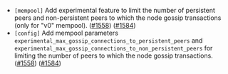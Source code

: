 - `[mempool]` Add experimental feature to limit the number of persistent peers and non-persistent
  peers to which the node gossip transactions (only for "v0" mempool).
  ([\#1558](https://github.com/KYVENetwork/cometbft/v37/pull/1558))
  ([\#1584](https://github.com/KYVENetwork/cometbft/v37/pull/1584))
- `[config]` Add mempool parameters `experimental_max_gossip_connections_to_persistent_peers` and
  `experimental_max_gossip_connections_to_non_persistent_peers` for limiting the number of peers to
  which the node gossip transactions.
  ([\#1558](https://github.com/KYVENetwork/cometbft/v37/pull/1558))
  ([\#1584](https://github.com/KYVENetwork/cometbft/v37/pull/1584))
